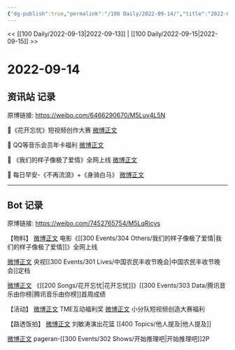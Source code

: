 ```yaml
---
{"dg-publish":true,"permalink":"/100 Daily/2022-09-14/","title":"2022-09-14","created":"2022-12-07T16:54:30.000+08:00","updated":"2023-04-11T14:46:33.000+08:00"}
---
```



<< [[100 Daily/2022-09-13\|2022-09-13]] | [[100 Daily/2022-09-15\|2022-09-15]] >>

# 2022-09-14

## 资讯站 记录

原博链接: https://weibo.com/6466290670/M5Luv4L5N

🌟《花开忘忧》短视频创作大赛 [微博正文](https://m.weibo.cn/6466290670/4813728673177008)

🌟 QQ等音乐会员年卡福利 [微博正文](https://m.weibo.cn/6466290670/4813640988102496)

🌟 《我们的样子像极了爱情》全网上线
[微博正文](https://m.weibo.cn/6466290670/4813715892865058)

🌟 每日早安-《不再流浪》+《身骑白马》
[微博正文](https://m.weibo.cn/6466290670/4813524817678898)

---
## Bot 记录

原博链接: https://weibo.com/7452765754/M5LqRicys

【物料】
[微博正文](https://m.weibo.cn/1883007604/4813705394521300) 电影《[[300 Events/304 Others/我们的样子像极了爱情\|我们的样子像极了爱情]]》全网上线

[微博正文](https://m.weibo.cn/7211561239/4813622733704345) 央视[[300 Events/301 Lives/中国农民丰收节晚会\|中国农民丰收节晚会]]定档

[微博正文](https://m.weibo.cn/6733257358/4813558964289596) 《[[200 Songs/花开忘忧\|花开忘忧]]》[[300 Events/303 Data/腾讯音乐由你榜\|腾讯音乐由你榜]]首周成绩

【活动】
[微博正文](https://m.weibo.cn/6604869546/4813632246385828) TME互动福利奖
[微博正文](https://m.weibo.cn/5516625428/4813721211506889) 小分队短视频创造大赛福利

【路透饭拍】
[微博正文](https://m.weibo.cn/1323156534/4813649333457623) 刘敏涛演出花篮 [[400 Topics/他人提及\|他人提及]]

[微博正文](https://m.weibo.cn/7633014126/4813647912376446) pageran-[[300 Events/302 Shows/开始推理吧\|开始推理吧]]2P
